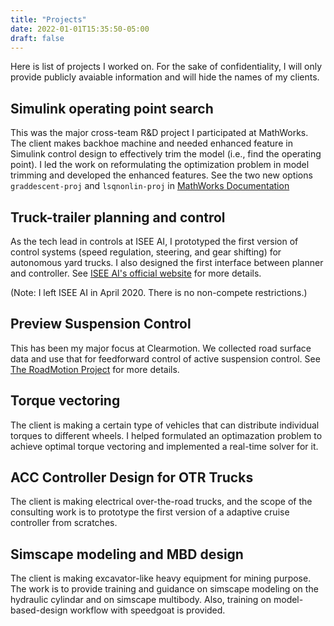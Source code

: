 ```yaml
---
title: "Projects"
date: 2022-01-01T15:35:50-05:00
draft: false
---
```

Here is list of projects I worked on. For the sake of confidentiality, I will only provide publicly avaiable information and will hide the names of my clients.

## Simulink operating point search
This was the major cross-team R&D project I participated at MathWorks. The client makes backhoe machine and needed enhanced feature in Simulink control design to effectively trim the model (i.e., find the operating point). I led the work on reformulating the optimization problem in model trimming and developed the enhanced features. See the two new options ```graddescent-proj``` and ```lsqnonlin-proj``` in [MathWorks Documentation](https://www.mathworks.com/help/slcontrol/ug/findopoptions.html)

## Truck-trailer planning and control
As the tech lead in controls at ISEE AI, I prototyped the first version of control systems (speed regulation, steering, and gear shifting) for autonomous yard trucks. I also designed the first interface between planner and controller. See [ISEE AI's official website](https://www.isee.ai) for more details.

(Note: I left ISEE AI in April 2020. There is no non-compete restrictions.)

## Preview Suspension Control
This has been my major focus at Clearmotion. We collected road surface data and use that for feedforward control of active suspension control. See [The RoadMotion Project](https://www.clearmotion.com/roadmotion/) for more details.

## Torque vectoring
The client is making a certain type of vehicles that can distribute individual torques to different wheels. I helped formulated an optimazation problem to achieve optimal torque vectoring and implemented a real-time solver for it.

## ACC Controller Design for OTR Trucks
The client is making electrical over-the-road trucks, and the scope of the consulting work is to prototype the first version of a adaptive cruise controller from scratches.

## Simscape modeling and MBD design
The client is making excavator-like heavy equipment for mining purpose. The work is to provide training and guidance on simscape modeling on the hydraulic cylindar and on simscape multibody. Also, training on model-based-design workflow with speedgoat is provided.